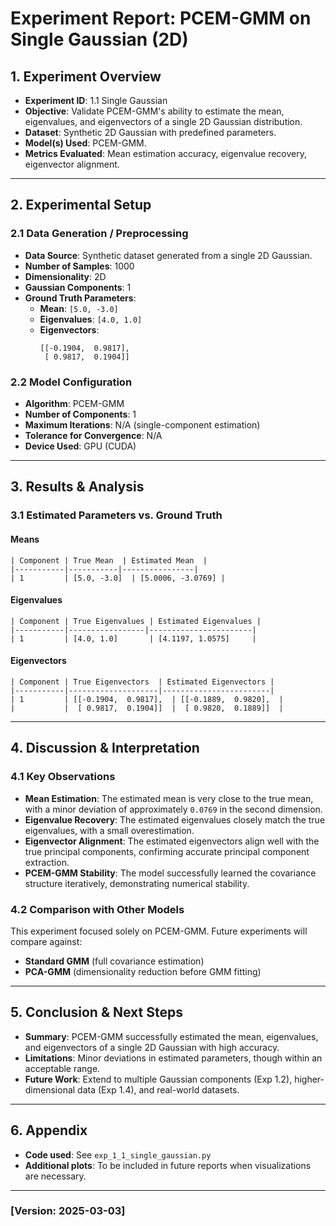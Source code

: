 # **Experiment Report: PCEM-GMM on Single Gaussian (2D)**

## **1. Experiment Overview**
- **Experiment ID**: 1.1 Single Gaussian
- **Objective**: Validate PCEM-GMM's ability to estimate the mean, eigenvalues, and eigenvectors of a single 2D Gaussian distribution.
- **Dataset**: Synthetic 2D Gaussian with predefined parameters.
- **Model(s) Used**: PCEM-GMM.
- **Metrics Evaluated**: Mean estimation accuracy, eigenvalue recovery, eigenvector alignment.

---

## **2. Experimental Setup**
### **2.1 Data Generation / Preprocessing**
- **Data Source**: Synthetic dataset generated from a single 2D Gaussian.
- **Number of Samples**: 1000
- **Dimensionality**: 2D
- **Gaussian Components**: 1
- **Ground Truth Parameters**:
  - **Mean**: `[5.0, -3.0]`
  - **Eigenvalues**: `[4.0, 1.0]`
  - **Eigenvectors**:
    ```
    [[-0.1904,  0.9817],
     [ 0.9817,  0.1904]]
    ```

### **2.2 Model Configuration**
- **Algorithm**: PCEM-GMM
- **Number of Components**: 1
- **Maximum Iterations**: N/A (single-component estimation)
- **Tolerance for Convergence**: N/A
- **Device Used**: GPU (CUDA)

---

## **3. Results & Analysis**
### **3.1 Estimated Parameters vs. Ground Truth**
#### **Means**
```plaintext
| Component | True Mean  | Estimated Mean  |
|-----------|-----------|----------------|
| 1         | [5.0, -3.0]  | [5.0006, -3.0769] |
```
#### **Eigenvalues**
```plaintext
| Component | True Eigenvalues | Estimated Eigenvalues |
|-----------|-----------------|-----------------------|
| 1         | [4.0, 1.0]       | [4.1197, 1.0575]     |
```
#### **Eigenvectors**
```plaintext
| Component | True Eigenvectors  | Estimated Eigenvectors |
|-----------|--------------------|------------------------|
| 1         | [[-0.1904,  0.9817],  | [[-0.1889,  0.9820],  |
|           |  [ 0.9817,  0.1904]]  |  [ 0.9820,  0.1889]]  |
```

---

## **4. Discussion & Interpretation**
### **4.1 Key Observations**
- **Mean Estimation**: The estimated mean is very close to the true mean, with a minor deviation of approximately `0.0769` in the second dimension.
- **Eigenvalue Recovery**: The estimated eigenvalues closely match the true eigenvalues, with a small overestimation.
- **Eigenvector Alignment**: The estimated eigenvectors align well with the true principal components, confirming accurate principal component extraction.
- **PCEM-GMM Stability**: The model successfully learned the covariance structure iteratively, demonstrating numerical stability.

### **4.2 Comparison with Other Models**
This experiment focused solely on PCEM-GMM. Future experiments will compare against:
- **Standard GMM** (full covariance estimation)
- **PCA-GMM** (dimensionality reduction before GMM fitting)

---

## **5. Conclusion & Next Steps**
- **Summary**: PCEM-GMM successfully estimated the mean, eigenvalues, and eigenvectors of a single 2D Gaussian with high accuracy.
- **Limitations**: Minor deviations in estimated parameters, though within an acceptable range.
- **Future Work**: Extend to multiple Gaussian components (Exp 1.2), higher-dimensional data (Exp 1.4), and real-world datasets.

---

## **6. Appendix**
- **Code used**: See `exp_1_1_single_gaussian.py`
- **Additional plots**: To be included in future reports when visualizations are necessary.

---

### **[Version: 2025-03-03]**